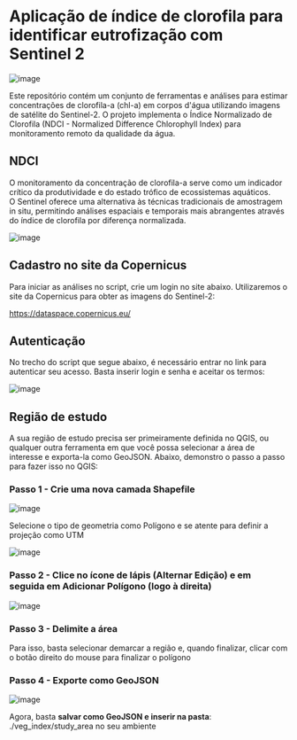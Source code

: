 # Aplicação de índice de clorofila para identificar eutrofização com Sentinel 2
![image](https://github.com/user-attachments/assets/8ebdf5f7-d694-4490-bc50-e5f81c55029e)

Este repositório contém um conjunto de ferramentas e análises para estimar concentrações de clorofila-a (chl-a) em corpos d'água utilizando imagens de satélite do Sentinel-2. O projeto implementa o Índice Normalizado de Clorofila (NDCI - Normalized Difference Chlorophyll Index) para monitoramento remoto da qualidade da água.  

## NDCI
O monitoramento da concentração de clorofila-a serve como um indicador crítico da produtividade e do estado trófico de ecossistemas aquáticos.  
O Sentinel oferece uma alternativa às técnicas tradicionais de amostragem in situ, permitindo análises espaciais e temporais mais abrangentes através do índice de clorofila por diferença normalizada. 

![image](https://github.com/user-attachments/assets/93e38496-3251-4c7d-8b6d-bd59e32acca2)

## Cadastro no site da Copernicus
Para iniciar as análises no script, crie um login no site abaixo. Utilizaremos o site da Copernicus para obter as imagens do Sentinel-2: 

https://dataspace.copernicus.eu/

## Autenticação 
No trecho do script que segue abaixo, é necessário entrar no link para autenticar seu acesso. Basta inserir login e senha e aceitar os termos:  

![image](https://github.com/user-attachments/assets/9a236899-ac49-4132-b574-5b8d9c0cc2c7)

## Região de estudo

A sua região de estudo precisa ser primeiramente definida no QGIS, ou qualquer outra ferramenta em que você possa selecionar a área de interesse e exporta-la como GeoJSON. Abaixo, demonstro o passo a passo para fazer isso no QGIS: 

### Passo 1 - Crie uma nova camada Shapefile

![image](https://github.com/user-attachments/assets/49a62bfc-eaab-4fed-9c55-189c4982d9b6)

Selecione o tipo de geometria como Polígono e se atente para definir a projeção como UTM 

![image](https://github.com/user-attachments/assets/d15153ed-081b-40a4-b1d5-e9cce28f6e09)

### Passo 2 - Clice no ícone de lápis (Alternar Edição) e em seguida em Adicionar Polígono (logo à direita)
![image](https://github.com/user-attachments/assets/d06542ae-560b-4823-98dd-d0295382b785)

### Passo 3 - Delimite a área  

Para isso, basta selecionar demarcar a região e, quando finalizar, clicar com o botão direito do mouse para finalizar o polígono

### Passo 4 - Exporte como GeoJSON  

![image](https://github.com/user-attachments/assets/adc57730-f639-4e7c-baa0-df3d1d514bce)

Agora, basta **salvar como GeoJSON e inserir na pasta**: ./veg_index/study_area no seu ambiente


